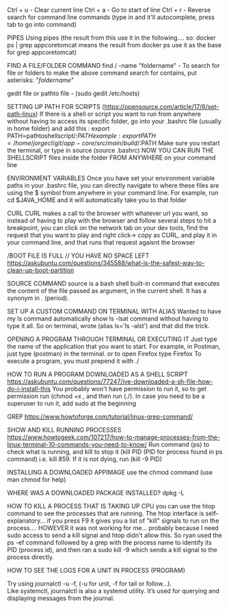 Ctrl +  u     - Clear current line
Ctrl +  a     - Go to start of line
Ctrl +  r      - Reverse search for command line commands (type in and it'll autocomplete, press tab to go into command)

PIPES 
Using pipes (the result from this use it in the following.... so: docker ps | grep appcoretomcat means the result from docker ps use it as the base for grep appcoretomcat)

FIND A FILE/FOLDER COMMAND
find / -name "foldername"   -  To search for file or folders
to make the above command search for contains, put asterisks: "*foldername*"

gedit file or pathto file - (sudo gedit /etc/hosts)

SETTING UP PATH FOR SCRIPTS (https://opensource.com/article/17/6/set-path-linux)
If there is a shell or script you want to run from anywhere without having to access its specific folder, go into your .bashrc file (usually in home folder) and add this : export PATH=pathtoshellscript/:$PATH
example: export PATH=/home/jorgecl/git/app-core/src/main/build/:$PATH
Make sure you restart the terminal, or type in source <filename> (source .bashrc)
NOW YOU CAN RUN THE SHELLSCRIPT files inside the folder  FROM ANYWHERE on your command line

ENVIRONMENT VARIABLES
Once you have set your environment variable paths in your .bashrc file, you can directly navigate to where these files are using the $ symbol from anywhere in your command line. For example, run cd $JAVA_HOME and it will automatically take you to that folder

CURL
CURL makes a call to the browser with whatever url you want, so instead of having to play with the browser and follow several steps to hit a breakpoint, you can click on the network tab on your dev tools, find the request that you want to play and right click-> copy as CURL, and play it in your command line, and that runs that request agaisnt the browser

/BOOT FILE IS FULL // YOU HAVE NO SPACE LEFT https://askubuntu.com/questions/345588/what-is-the-safest-way-to-clean-up-boot-partition 


SOURCE COMMAND
source is a bash shell built-in command that executes the content of the file passed as argument, in the current shell. It has a synonym in . (period).

SET UP A CUSTOM COMMAND ON TERMINAL WITH ALIAS
Wanted to have my ls command automatically show ls -lsat command without having to type it all. So on terminal, wrote (alias ls='ls -alst') and that did the trick.

OPENING A PROGRAM THROUGH TERMINAL OR EXECUTING IT
Just type the name of the application that you want to start. For example, in Postman, just type (postman) in the terminal. or to open Firefox type Firefox
To execute a program, you must prepend it with ./

HOW TO RUN A PROGRAM DOWNLOADED AS A SHELL SCRIPT 
https://askubuntu.com/questions/77247/ive-downloaded-a-sh-file-how-do-i-install-this 
You probably won't have permission to run it, so to get permission run (chmod +x <shellscript>, and then run (./<shellscript>). In case you need to be a superuser to run it, add sudo at the beginning

GREP
https://www.howtoforge.com/tutorial/linux-grep-command/

SHOW AND KILL RUNNING PROCESSES
https://www.howtogeek.com/107217/how-to-manage-processes-from-the-linux-terminal-10-commands-you-need-to-know/
Run command (ps) to check what is running, and kill to stop it (kill PID (PID for process found in ps command) i.e. kill 859. If it is not dying, run (kill -9  PID)

INSTALLING A DOWNLOADED APPIMAGE
use the chmod command (use man chmod for help)


WHERE WAS A DOWNLOADED PACKAGE INSTALLED?
dpkg -L <package name>


HOW TO KILL A PROCESS THAT IS TAKING UP CPU
you can use the htop command to see the processes that are running.
The htop interface is self-explanatory... if you press F9 it gives you a list of "kill" signals to run on the process.... HOWEVER it was not working for me... probably because I need sudo access to send a kill signal and htop didn't allow this. 
So ryan used the ps -ef command followed by a grep with the process name to identify its PID (process id), and then ran a sudo kill -9 <PID> which sends a kill signal to the process directly.


HOW TO SEE THE LOGS FOR A UNIT IN PROCESS (PROGRAM)

Try using journalctl -u <program> -f, (-u for unit, -f for tail or follow...).  
	Like systemctl, journalctl is also a systemd utility. It’s used for querying and displaying messages from the journal.